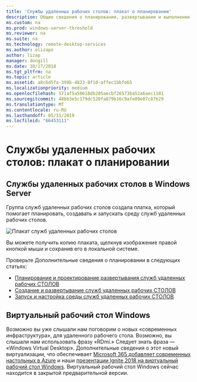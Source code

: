 ```yaml
---
title: 'Службы удаленных рабочих столов: плакат о планировании'
description: Общие сведения о планировании, развертывании и выполнении служб удаленных рабочих столов
ms.custom: na
ms.prod: windows-server-threshold
ms.reviewer: na
ms.suite: na
ms.technology: remote-desktop-services
ms.author: elizapo
author: lizap
manager: dongill
ms.date: 10/17/2018
ms.tgt_pltfrm: na
ms.topic: article
ms.assetid: a8c6d5fa-399b-4823-8f10-affec1bbfe65
ms.localizationpriority: medium
ms.openlocfilehash: 571af5a50618db285aecbf26573ba52a6aec1101
ms.sourcegitcommit: 48bb3e5c179dc520fa879b16c9afe09e07c87629
ms.translationtype: MT
ms.contentlocale: ru-RU
ms.lasthandoff: 05/31/2019
ms.locfileid: "66453111"
---
```

# <a name="remote-desktop-services---planning-poster"></a>Службы удаленных рабочих столов: плакат о планировании

## <a name="remote-desktop-services-in-windows-server"></a>Службы удаленных рабочих столов в Windows Server

Группа служб удаленных рабочих столов создала платка, который помогает планировать, создавать и запускать среду служб удаленных рабочих столов.

![Плакат служб удаленных рабочих столов](./media/rds-poster-download.png)

Вы можете получить копию плаката, щелкнув изображение правой кнопкой мыши и сохранив его в локальной системе.

Проверьте Дополнительные сведения о планировании в следующих статьях:

- [Планирование и проектирование развертывания служб удаленных рабочих СТОЛОВ](rds-plan-and-design.md)
- [Создание и развертывание служб удаленных рабочих СТОЛОВ](rds-build-and-deploy.md)
- [Запуск и настройка среды служб удаленных рабочих СТОЛОВ](rds-run-and-tune.md)

## <a name="windows-virtual-desktop"></a>Виртуальный рабочий стол Windows

Возможно вы уже слышали нам поговорим о новых «современных инфраструктура», для удаленного рабочего стола. Возможно, вы слышали нам использовать фразу «RDmi.» Следует знать фраза — «Windows Virtual Desktop». Дополнительные сведения о этот новый виртуализации, что обеспечивает [Microsoft 365 добавляет современных настольных в Azure](https://azure.microsoft.com/blog/microsoft-365-adds-modern-desktop-on-azure/) и наши [презентации Ignite 2018 на виртуальный рабочий стол Windows](https://www.youtube.com/watch?v=_7G37PFYVe4). Виртуальный рабочий стол Windows сейчас находится в закрытой предварительной версии.